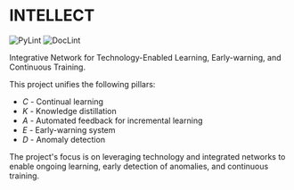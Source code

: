 # INTELLECT

<!-- markdown-link-check-disable -->
![PyLint](https://github.com/s41m0n/intellect/actions/workflows/code.yml/badge.svg)
![DocLint](https://github.com/s41m0n/intellect/actions/workflows/doc.yml/badge.svg)
<!-- markdown-link-check-enable -->


Integrative Network for Technology-Enabled Learning, Early-warning, and Continuous Training.

This project unifies the following pillars:

* *C* - Continual learning
* *K* - Knowledge distillation
* *A* - Automated feedback for incremental learning
* *E* - Early-warning system
* *D* - Anomaly detection

The project's focus is on leveraging technology and integrated networks to enable ongoing learning, early detection of anomalies, and continuous training.
